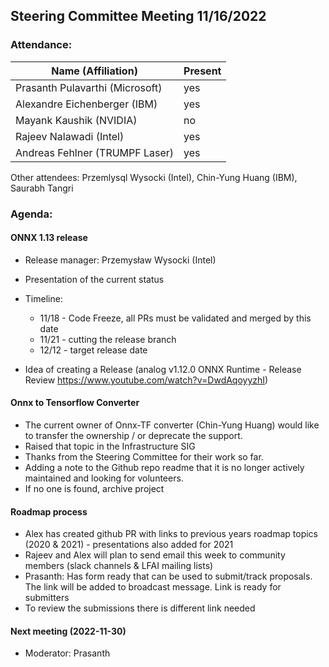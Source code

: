 ## Steering Committee Meeting 11/16/2022

### Attendance:

| Name (Affiliation)              | Present  |
| ------------------------------- | -------- |
| Prasanth Pulavarthi (Microsoft) | yes   |
| Alexandre Eichenberger (IBM)    | yes   |
| Mayank Kaushik (NVIDIA)         | no   |
| Rajeev Nalawadi (Intel)         | yes   |
| Andreas Fehlner (TRUMPF Laser)  | yes   |

Other attendees: Przemlysql Wysocki (Intel), Chin-Yung Huang (IBM), Saurabh Tangri

### Agenda:
  
  #### ONNX 1.13 release
  - Release manager: Przemysław Wysocki (Intel)
  - Presentation of the current status
  - Timeline:
    - 11/18 - Code Freeze, all PRs must be validated and merged by this date
    - 11/21 - cutting the release branch
    - 12/12 - target release date

  - Idea of creating a Release (analog v1.12.0 ONNX Runtime - Release Review https://www.youtube.com/watch?v=DwdAqoyyzhI)

  #### Onnx to Tensorflow Converter
  - The current owner of Onnx-TF converter (Chin-Yung Huang) would like to transfer the ownership / or deprecate the support. 
  - Raised that topic in the Infrastructure SIG
  - Thanks from the Steering Committee for their work so far.
  - Adding a note to the Github repo readme that it is no longer actively maintained and looking for volunteers.
  - If no one is found, archive project
   
  #### Roadmap process
  - Alex has created github PR with links to previous years roadmap topics (2020 & 2021) - presentations also added for 2021 
  - Rajeev and Alex will plan to send email this week to community members (slack channels & LFAI mailing lists)
  - Prasanth: Has form ready that can be used to submit/track proposals. The link will be added to broadcast message. Link is ready for submitters
  - To review the submissions there is different link needed
  
  
  #### Next meeting (2022-11-30)
  - Moderator: Prasanth
